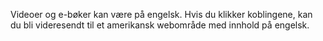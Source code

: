 Videoer og e-bøker kan være på engelsk. Hvis du klikker koblingene, kan du bli videresendt til et amerikansk webområde med innhold på engelsk.